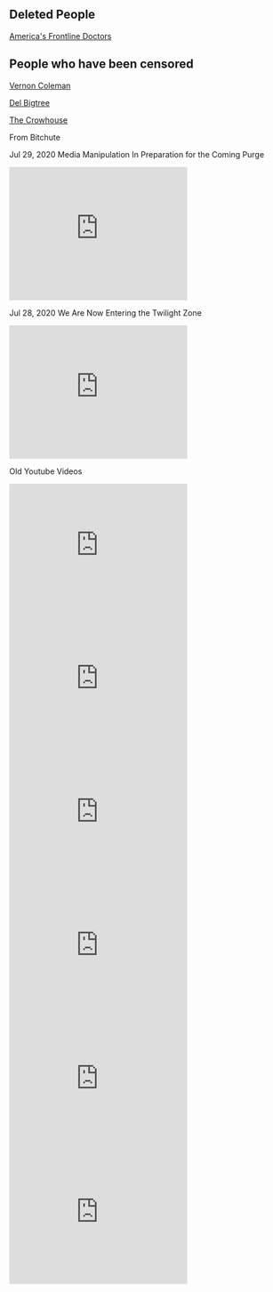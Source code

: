 <div class="menu-data" data-parent="#pages/blog/cv19/index"/></div>

## Deleted People

[America's Frontline Doctors](#pages/blog/cv19/frontline)

## People who have been censored

[Vernon Coleman](#pages/blog/cv19/vernon-coleman)


[Del Bigtree](https://www.facebook.com/HighWireTalk/)


[The Crowhouse](https://www.bitchute.com/channel/tj99AwcN3zlH/)


From Bitchute

Jul 29, 2020
Media Manipulation In Preparation for the Coming Purge

<iframe width="320" height="240" scrolling="no" frameborder="0" style="border: none;" src="https://www.bitchute.com/embed/SLPiOX3QMa4/"></iframe>


Jul 28, 2020
We Are Now Entering the Twilight Zone

<iframe width="320" height="240" scrolling="no" frameborder="0" style="border: none;" src="https://www.bitchute.com/embed/3N5DXcKmC9o/"></iframe>





Old Youtube Videos

<iframe width="320" height="240" src="https://www.youtube.com/embed/52mu-ZQGdAs" frameborder="0" allow="accelerometer; autoplay; encrypted-media; gyroscope; picture-in-picture" allowfullscreen></iframe>
<iframe width="320" height="240" src="https://www.youtube.com/embed/HoPdmm73vdY" frameborder="0" allow="accelerometer; autoplay; encrypted-media; gyroscope; picture-in-picture" allowfullscreen></iframe>
<iframe width="320" height="240" src="https://www.youtube.com/embed/xfQVrudSYOQ" frameborder="0" allow="accelerometer; autoplay; encrypted-media; gyroscope; picture-in-picture" allowfullscreen></iframe>
<iframe width="320" height="240" src="https://www.youtube.com/embed/MTfAblb7jUE" frameborder="0" allow="accelerometer; autoplay; encrypted-media; gyroscope; picture-in-picture" allowfullscreen></iframe>
<iframe width="320" height="240" src="https://www.youtube.com/embed/R34anz2sMuM" frameborder="0" allow="accelerometer; autoplay; encrypted-media; gyroscope; picture-in-picture" allowfullscreen></iframe>
<iframe width="320" height="240" src="https://www.youtube.com/embed/KBbcXWg68kc" frameborder="0" allow="accelerometer; autoplay; encrypted-media; gyroscope; picture-in-picture" allowfullscreen></iframe>
